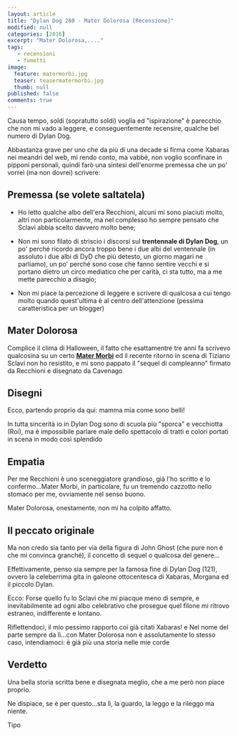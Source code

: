 ```yaml
---
layout: article
title: "Dylan Dog 280 - Mater Dolorosa [Recensione]"
modified: null
categories: [2016]
excerpt: "Mater Dolorosa,...."
tags: 
   - recensioni
   - fumetti
image: 
  feature: matermorbi.jpg
  teaser: teasermatermorbi.jpg
  thumb: null
published: false
comments: true
---
```

Causa tempo, soldi (sopratutto soldi) voglia ed "ispirazione" è parecchio che non mi vado a leggere, e conseguentemente recensire, qualche bel numero di Dylan Dog.

Abbastanza grave per uno che da più di una decade si firma come Xabaras nei meandri del web, mi rendo conto, ma vabbè, non voglio sconfinare in pipponi personali, quindi farò una sintesi dell'enorme premessa che un po' vorrei (ma non dovrei) scrivere:

## Premessa (se volete saltatela)

- Ho letto qualche albo dell'era Recchioni, alcuni mi sono piaciuti molto, altri non particolarmente, ma nel complesso ho sempre pensato che Sclavi abbia scelto davvero molto bene;

- Non mi sono filato di striscio i discorsi sul **trentennale di Dylan Dog**, un po' perché ricordo ancora troppo bene i due albi del ventennale (in assoluto i due albi di DyD che più detesto, un giorno magari ne parliamo), un po' perché sono cose che fanno sentire vecchi e si portano dietro un circo mediatico che per carità, ci sta tutto, ma a me mette parecchio a disagio;

- Non mi piace la percezione di leggere e scrivere di qualcosa a cui tengo molto quando quest'ultima è al centro dell'attenzione (pessima caratteristica per un blogger)

## Mater Dolorosa

Complice il clima di Halloween, il fatto che esattamentre tre anni fa scrivevo qualcosina su un certo [**Mater Morbi**]() ed il recente ritorno in scena di Tiziano Sclavi non ho resistito, e mi sono pappato il "sequel di compleanno" firmato da Recchioni e disegnato da Cavenago

## Disegni 

Ecco, partendo proprio da qui: mamma mia come sono belli! 

In tutta sincerità io in Dylan Dog sono di scuola più "sporca" e vecchiotta (Roi), ma è impossibile parlare male dello spettacolo di tratti e colori portati in scena in modo così splendido

## Empatia

Per me Recchioni è uno sceneggiatore grandioso, già l'ho scritto e lo confermo...Mater Morbi, in particolare, fu un tremendo cazzotto nello stomaco per me, ovviamente nel senso buono.

Mater Dolorosa, onestamente, non mi ha colpito affatto.

## Il peccato originale

Ma non credo sia tanto per via della figura di John Ghost (che pure non è che mi convinca granché), il concetto di sequel o qualcosa del genere...

Effettivamente, penso sia sempre per la famosa fine di Dylan Dog (121), ovvero la celeberrima gita in galeone ottocentesca di Xabaras, Morgana ed il piccolo Dylan.

Ecco: Forse quello fu lo Sclavi che mi piacque meno di sempre, e inevitabilmente ad ogni albo celebrativo che prosegue quel filone mi ritrovo estraneo, indifferente e lontano.

Riflettendoci, il mio pessimo rapporto coi già citati Xabaras! e Nel nome del parte sempre da lì...con Mater Dolorosa non è assolutamente lo stesso caso, intendiamoci: è già più una storia nelle mie corde

## Verdetto

Una bella storia scritta bene e disegnata meglio, che a me però non piace proprio. 

Ne dispiace, se è per questo...sta lì, la guardo, la leggo e la rileggo ma niente.

Tipo 